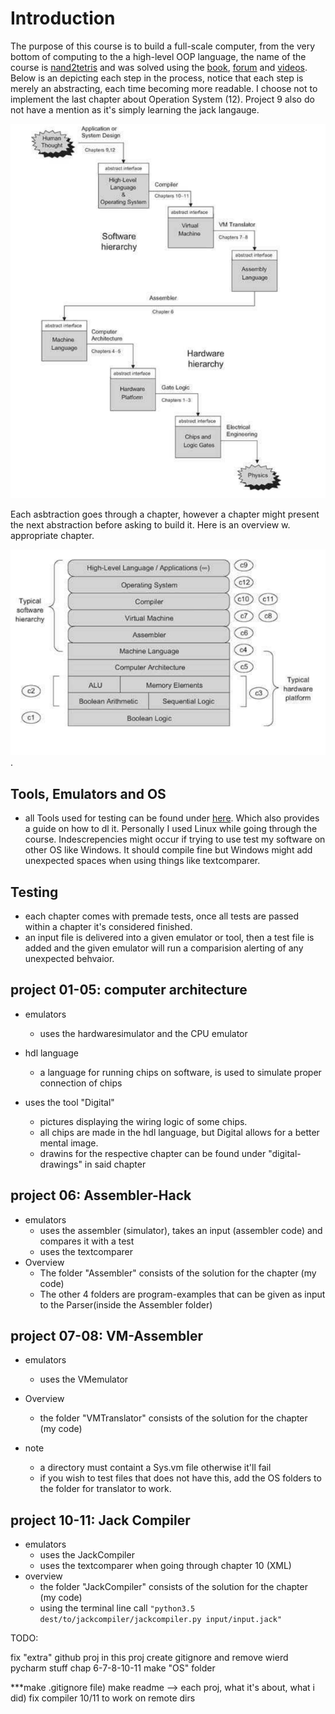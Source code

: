 # Introduction
The purpose of this course is to build a full-scale computer, from the very bottom of computing to the a high-level OOP language, the name of the course is [nand2tetris](https://nand2tetris.org) and was solved using the [book](https://www.nand2tetris.org/book), [forum](http://nand2tetris-questions-and-answers-forum.32033.n3.nabble.com/) and [videos](https://www.youtube.com/watch?v=KBTg0ju4rxM&list=PLrDd_kMiAuNmllp9vuPqCuttC1XL9VyVh&index=1). Below is an depicting each step in the process, notice that each step is merely an abstracting, each time becoming more readable. 
I choose not to implement the last chapter about Operation System (12). Project 9 also do not have a mention as it's simply learning the jack langauge.

![alt text](https://github.com/mklindtner/computerScratch/blob/master/pictures/overview_simple.png)

Each asbtraction goes through a chapter, however a chapter might present the next abstraction before asking to build it. Here is an overview w. appropriate chapter.

![overview-chapters](https://github.com/mklindtner/computerScratch/blob/master/pictures/overview_detailed.png).


## Tools, Emulators and OS
- all Tools used for testing can be found under [here](https://www.nand2tetris.org/software). Which also provides a guide on how to dl it. Personally I used Linux while going through the course. Indescrepencies might occur if trying to use test my software on other OS like Windows. It should compile fine but Windows might add unexpected spaces when using things like textcomparer. 

## Testing
- each chapter comes with premade tests, once all tests are passed within a chapter it's considered finished.
- an input file is delivered into a given emulator or tool, then a test file is added and the given emulator will run a comparision alerting of any unexpected behvaior.

## project 01-05: computer architecture
 - emulators
     - uses the hardwaresimulator and the CPU emulator
     
 - hdl language
    - a language for running chips on software, is used to simulate proper connection of chips
 
 - uses the tool "Digital"
    - pictures displaying the wiring logic of some chips.
    - all chips are made in the hdl language, but Digital allows for a better mental image.
    - drawins for the respective chapter can be found under "digital-drawings" in said chapter

## project 06: Assembler-Hack
 - emulators
    - uses the assembler (simulator), takes an input (assembler code) and compares it with a test
    - uses the textcomparer
 - Overview
    - The folder "Assembler" consists of the solution for the chapter (my code)
    - The other 4 folders are program-examples that can be given as input to the Parser(inside the Assembler folder)
    


## project 07-08: VM-Assembler
 - emulators
   - uses the VMemulator
 - Overview
   - the folder "VMTranslator" consists of the solution for the chapter (my code)
       
 - note
    - a directory must containt a Sys.vm file otherwise it'll fail
    - if you wish to test files that does not have this, add the OS folders to the folder for translator to work.
    
 
## project 10-11: Jack Compiler
 - emulators
    - uses the JackCompiler
    - uses the textcomparer when going through chapter 10 (XML)
  - overview
    - the folder "JackCompiler" consists of the solution for the chapter (my code)
    - using the terminal line call ``` "python3.5 dest/to/jackcompiler/jackcompiler.py input/input.jack" ```



TODO:


fix "extra" github proj in this proj
create gitignore and remove wierd pycharm stuff
chap 6-7-8-10-11
make "OS" folder

***make .gitignore file) make readme --> each proj, what it's about, what i did) fix compiler 10/11 to work on remote dirs




    

